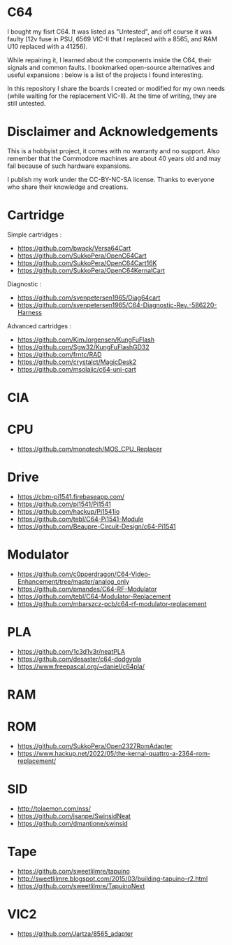 # C64
I bought my fisrt C64. It was listed as "Untested", and off course it was faulty (12v fuse in PSU, 6569 VIC-II that I replaced with a 8565, and RAM U10 replaced with a 41256).

While repairing it, I learned about the components inside the C64, their signals and common faults. I bookmarked open-source alternatives and useful expansions : below is a list of the projects I found interesting.

In this repository I share the boards I created or modified for my own needs (while waiting for the replacement VIC-II). At the time of writing, they are still untested. 

# Disclaimer and Acknowledgements
This is a hobbyist project, it comes with no warranty and no support. Also remember that the Commodore machines are about 40 years old and may fail because of such hardware expansions.

I publish my work under the CC-BY-NC-SA license. Thanks to everyone who share their knowledge and creations.


# Cartridge
Simple cartridges :
- https://github.com/bwack/Versa64Cart
- https://github.com/SukkoPera/OpenC64Cart
- https://github.com/SukkoPera/OpenC64Cart16K
- https://github.com/SukkoPera/OpenC64KernalCart

Diagnostic :
- https://github.com/svenpetersen1965/Diag64cart
- https://github.com/svenpetersen1965/C64-Diagnostic-Rev.-586220-Harness

Advanced cartridges :
- https://github.com/KimJorgensen/KungFuFlash
- https://github.com/Sgw32/KungFuFlashGD32
- https://github.com/frntc/RAD
- https://github.com/crystalct/MagicDesk2
- https://github.com/msolajic/c64-uni-cart


# CIA

# CPU
- https://github.com/monotech/MOS_CPU_Replacer

# Drive
- https://cbm-pi1541.firebaseapp.com/
- https://github.com/pi1541/Pi1541
- https://github.com/hackup/Pi1541io
- https://github.com/tebl/C64-Pi1541-Module
- https://github.com/Beaupre-Circuit-Design/c64-Pi1541


# Modulator
- https://github.com/c0pperdragon/C64-Video-Enhancement/tree/master/analog_only
- https://github.com/pmandes/C64-RF-Modulator
- https://github.com/tebl/C64-Modulator-Replacement
- https://github.com/mbarszcz-pcb/c64-rf-modulator-replacement

# PLA
- https://github.com/1c3d1v3r/neatPLA
- https://github.com/desaster/c64-dodgypla
- https://www.freepascal.org/~daniel/c64pla/

# RAM

# ROM
- https://github.com/SukkoPera/Open2327RomAdapter
- https://www.hackup.net/2022/05/the-kernal-quattro-a-2364-rom-replacement/

# SID
- http://tolaemon.com/nss/
- https://github.com/jsanpe/SwinsidNeat
- https://github.com/dmantione/swinsid

# Tape
- https://github.com/sweetlilmre/tapuino
- http://sweetlilmre.blogspot.com/2015/03/building-tapuino-r2.html
- https://github.com/sweetlilmre/TapuinoNext

# VIC2
- https://github.com/Jartza/8565_adapter


